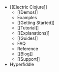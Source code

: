 - [[Electric Clojure]]
	- [[Demos]]
	- Examples
	- [[Getting Started]]
	- [[Tutorial]]
	- [[Explanations]]
	- [[Guides]]
	- FAQ
	- Reference
	- [[Blog]]
	- [[Support]]
- Hyperfiddle